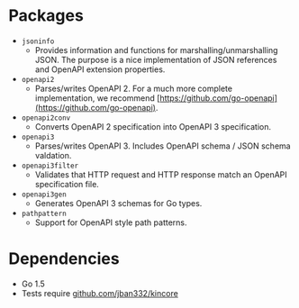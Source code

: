 # Packages
  * `jsoninfo`
    * Provides information and functions for marshalling/unmarshalling JSON. The purpose is a nice implementation of JSON references and OpenAPI extension properties.
  * `openapi2` 
    * Parses/writes OpenAPI 2. For a much more complete implementation, we recommend [https://github.com/go-openapi](https://github.com/go-openapi).
  * `openapi2conv`
    * Converts OpenAPI 2 specification into OpenAPI 3 specification.
  * `openapi3`
    * Parses/writes OpenAPI 3. Includes OpenAPI schema / JSON schema valdation.
  * `openapi3filter`
    * Validates that HTTP request and HTTP response match an OpenAPI specification file.
  * `openapi3gen` 
    * Generates OpenAPI 3 schemas for Go types.
  * `pathpattern`
    * Support for OpenAPI style path patterns.

# Dependencies
  * Go 1.5
  * Tests require [github.com/jban332/kincore](github.com/jban332/kincore)